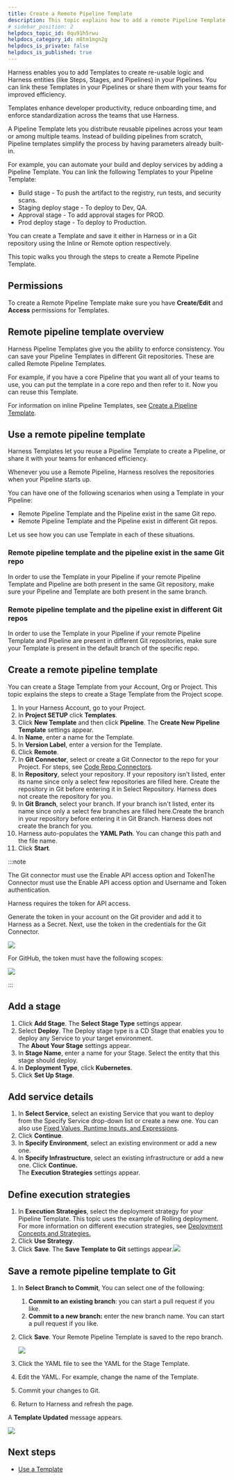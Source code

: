 ```yaml
---
title: Create a Remote Pipeline Template
description: This topic explains how to add a remote Pipeline Template in Harness.
# sidebar_position: 2
helpdocs_topic_id: 0qu91h5rwu
helpdocs_category_id: m8tm1mgn2g
helpdocs_is_private: false
helpdocs_is_published: true
---
```


Harness enables you to add Templates to create re-usable logic and Harness entities (like Steps, Stages, and Pipelines) in your Pipelines. You can link these Templates in your Pipelines or share them with your teams for improved efficiency.

Templates enhance developer productivity, reduce onboarding time, and enforce standardization across the teams that use Harness.

A Pipeline Template lets you distribute reusable pipelines across your team or among multiple teams. Instead of building pipelines from scratch, Pipeline templates simplify the process by having parameters already built-in.

For example, you can automate your build and deploy services by adding a Pipeline Template. You can link the following Templates to your Pipeline Template:

* Build stage - To push the artifact to the registry, run tests, and security scans.
* Staging deploy stage - To deploy to Dev, QA.
* Approval stage - To add approval stages for PROD.
* Prod deploy stage - To deploy to Production.

You can create a Template and save it either in Harness or in a Git repository using the Inline or Remote option respectively.

This topic walks you through the steps to create a Remote Pipeline Template.

## Permissions

To create a Remote Pipeline Template make sure you have **Create/Edit** and **Access** permissions for Templates.

## Remote pipeline template overview

Harness Pipeline Templates give you the ability to enforce consistency. You can save your Pipeline Templates in different Git repositories. These are called Remote Pipeline Templates.

For example, if you have a core Pipeline that you want all of your teams to use, you can put the template in a core repo and then refer to it. Now you can reuse this Template.

For information on inline Pipeline Templates, see [Create a Pipeline Template](create-pipeline-template.md).

## Use a remote pipeline template

Harness Templates let you reuse a Pipeline Template to create a Pipeline, or share it with your teams for enhanced efficiency.

Whenever you use a Remote Pipeline, Harness resolves the repositories when your Pipeline starts up.

You can have one of the following scenarios when using a Template in your Pipeline:

* Remote Pipeline Template and the Pipeline exist in the same Git repo.
* Remote Pipeline Template and the Pipeline exist in different Git repos.

Let us see how you can use Template in each of these situations.

### Remote pipeline template and the pipeline exist in the same Git repo

In order to use the Template in your Pipeline if your remote Pipeline Template and Pipeline are both present in the same Git repository, make sure your Pipeline and Template are both present in the same branch.

### Remote pipeline template and the pipeline exist in different Git repos

In order to use the Template in your Pipeline if your remote Pipeline Template and Pipeline are present in different Git repositories, make sure your Template is present in the default branch of the specific repo.

## Create a remote pipeline template

You can create a Stage Template from your Account, Org or Project. This topic explains the steps to create a Stage Template from the Project scope.

1. In your Harness Account, go to your Project.
2. In **Project SETUP** click **Templates**.
3. Click **New Template** and then click **Pipeline**. The **Create New Pipeline Template** settings appear.
4. In **Name**, enter a name for the Template.
5. In **Version Label**, enter a version for the Template.
6. Click **Remote**.
7. In **Git Connector**, select or create a Git Connector to the repo for your Project.​ For steps, see [Code Repo Connectors](/docs/platform/7_Connectors/Code-Repositories/).
8. In **Repository**, select your repository. If your repository isn't listed, enter its name since only a select few repositories are filled here. Create the repository in Git before entering it in Select Repository. Harness does not create the repository for you.
9. In **Git Branch**, select your branch. If your branch isn't listed, enter its name since only a select few branches are filled here.Create the branch in your repository before entering it in Git Branch. Harness does not create the branch for you.
10. Harness auto-populates the **YAML Path**. You can change this path and the file name.
11. Click **Start**.

:::note

The Git connector must use the Enable API access option and TokenThe Connector must use the Enable API access option and Username and Token authentication. 

Harness requires the token for API access.

Generate the token in your account on the Git provider and add it to Harness as a Secret. Next, use the token in the credentials for the Git Connector.

![](./static/create-a-remote-pipeline-template-24.png)  

For GitHub, the token must have the following scopes:

![](./static/create-a-remote-pipeline-template-25.png)

:::

## Add a stage

1. Click **Add Stage**. The **Select Stage Type** settings appear.
2. Select **Deploy**. The Deploy stage type is a CD Stage that enables you to deploy any Service to your target environment.  
The **About Your Stage** settings appear.
3. In **Stage Name**, enter a name for your Stage.
Select the entity that this stage should deploy.
4. In **Deployment Type**, click **Kubernetes**.
5. Click **Set Up Stage**.

## Add service details

1. In **Select Service**, select an existing Service that you want to deploy from the Specify Service drop-down list or create a new one. You can also use [Fixed Values, Runtime Inputs, and Expressions](../20_References/runtime-inputs.md).
2. Click **Continue**.
3. In **Specify Environment**, select an existing environment or add a new one.
4. In **Specify Infrastructure**, select an existing infrastructure or add a new one. Click **Continue.**  
The **Execution Strategies** settings appear.

## Define execution strategies

1. In **Execution Strategies**, select the deployment strategy for your Pipeline Template.
This topic uses the example of Rolling deployment.
For more information on different execution strategies, see [Deployment Concepts and Strategies.](../../continuous-delivery/cd-deployments-category/deployment-concepts.md)
2. Click **Use Strategy**.
3. Click **Save**. The **Save Template to Git** settings appear.![](./static/create-a-remote-pipeline-template-26.png)

## Save a remote pipeline template to Git

1. In **Select Branch to Commit**, You can select one of the following:
	1. **Commit to an existing branch**: you can start a pull request if you like.
	2. **Commit to a new branch:** enter the new branch name. You can start a pull request if you like.
2. Click **Save**. Your Remote Pipeline Template is saved to the repo branch.
   
   ![](./static/create-a-remote-pipeline-template-27.png)
3. Click the YAML file to see the YAML for the Stage Template.
4. Edit the YAML. For example, change the name of the Template.
5. Commit your changes to Git.
6. Return to Harness and refresh the page.

A **Template Updated** message appears.

![](./static/create-a-remote-pipeline-template-28.png)

## Next steps

* [Use a Template](use-a-template.md)

